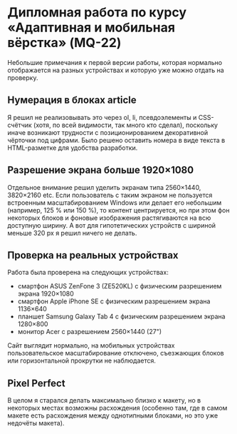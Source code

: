# Дипломная работа по курсу «Адаптивная и мобильная вёрстка» (MQ-22)

Небольшие примечания к первой версии работы, которая нормально отображается на разных устройствах и которую уже можно отдать на проверку.

## Нумерация в блоках article

Я решил не реализовывать это через ol, li, псевдоэлементы и CSS-счётчик (хотя, по всей видимости, так много кто сделал), поскольку иначе возникают трудности с позиционированием декоративной чёрточки под цифрами. Было решено оставить номера в виде текста в HTML-разметке для удобства разработки.

## Разрешение экрана больше 1920×1080

Отдельное внимание решил уделить экранам типа 2560×1440, 3820×2160 etc. Если пользователь с таким экраном не пользуется встроенным масштабированием Windows или делает его небольшим (например, 125 % или 150 %), то контент центрируется, но при этом фон некоторых блоков и фоновые изображения растягиваются на всю доступную ширину. А вот для гипотетических устройств с шириной меньше 320 px я решил ничего не делать.

## Проверка на реальных устройствах

Работа была проверена на следующих устройствах:
* смартфон ASUS ZenFone 3 (ZE520KL) с физическим разрешением экрана 1920×1080
* смартфон Apple iPhone SE с физическим разрешением экрана 1136×640
* планшет Samsung Galaxy Tab 4 с физическим разрешением экрана 1280×800
* монитор Acer с разрешением 2560×1440 (27")

Сайт выглядит нормально, на мобильных устройствах пользовательское масштабирование отключено, съезжающих блоков или горизонтальной прокрутки не наблюдается.

## Pixel Perfect

В целом я старался делать максимально близко к макету, но в некоторых местах возможны расхождения (особенно там, где в самом макете есть расхождения между однотипными блоками, но это уже недочёты макета).
